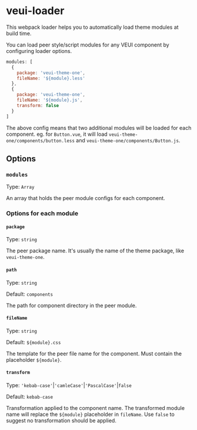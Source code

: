 # veui-loader

This webpack loader helps you to automatically load theme modules at build time.

You can load peer style/script modules for any VEUI component by configuring loader options.

```js
modules: [
  {
    package: 'veui-theme-one',
    fileName: '${module}.less'
  },
  {
    package: 'veui-theme-one',
    fileName: '${module}.js',
    transform: false
  }
]
```

The above config means that two additional modules will be loaded for each component. eg. for `Button.vue`, it will load `veui-theme-one/components/button.less` and `veui-theme-one/components/Button.js`.

## Options

### `modules`

Type: `Array`

An array that holds the peer module configs for each component.

### Options for each module

#### `package`

Type: `string`

The peer package name. It's usually the name of the theme package, like `veui-theme-one`.

#### `path`

Type: `string`

Default: `components`

The path for component directory in the peer module.

#### `fileName`

Type: `string`

Default: `${module}.css`

The template for the peer file name for the component. Must contain the placeholder `${module}`.

#### `transform`

Type: `'kebab-case'`|`'camleCase'`|`'PascalCase'`|`false`

Default: `kebab-case`

Transformation applied to the component name. The transformed module name will replace the `${module}` placeholder in `fileName`. Use `false` to suggest no transformation should be applied.
